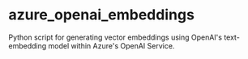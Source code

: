 # azure_openai_embeddings
Python script for generating vector embeddings using OpenAI's text-embedding model within Azure's OpenAI Service.

